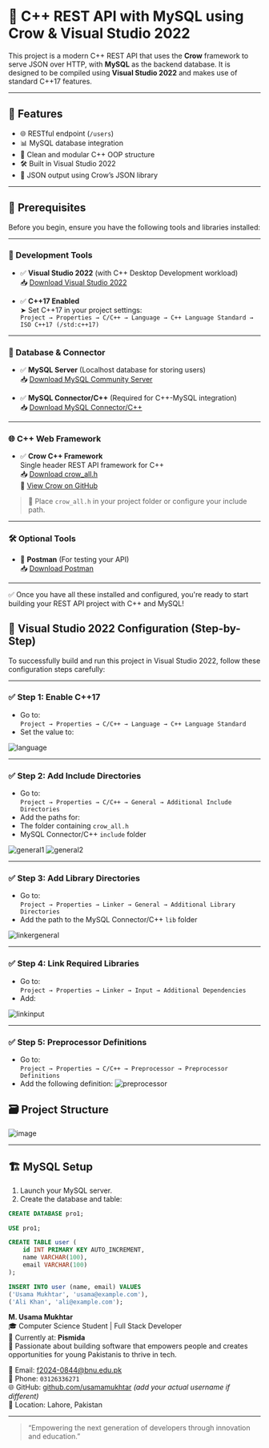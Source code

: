 # 🚀 C++ REST API with MySQL using Crow & Visual Studio 2022

This project is a modern C++ REST API that uses the **Crow** framework to serve JSON over HTTP, with **MySQL** as the backend database. It is designed to be compiled using **Visual Studio 2022** and makes use of standard C++17 features.

---

## 📌 Features

- 🌐 RESTful endpoint (`/users`)
- 📊 MySQL database integration
- 🧱 Clean and modular C++ OOP structure
- 🛠 Built in Visual Studio 2022
- 🔁 JSON output using Crow’s JSON library

---

## 🧰 Prerequisites

Before you begin, ensure you have the following tools and libraries installed:

---

### 🧱 Development Tools

- ✅ **Visual Studio 2022** (with C++ Desktop Development workload)  
  📥 [Download Visual Studio 2022](https://visualstudio.microsoft.com/downloads/)

- ✅ **C++17 Enabled**  
  ➤ Set C++17 in your project settings:  
  `Project → Properties → C/C++ → Language → C++ Language Standard → ISO C++17 (/std:c++17)`

---

### 🐬 Database & Connector

- ✅ **MySQL Server** (Localhost database for storing users)  
  📥 [Download MySQL Community Server](https://dev.mysql.com/downloads/mysql/)

- ✅ **MySQL Connector/C++** (Required for C++-MySQL integration)  
  📥 [Download MySQL Connector/C++](https://dev.mysql.com/downloads/connector/cpp/)

---

### 🌐 C++ Web Framework

- ✅ **Crow C++ Framework**  
  Single header REST API framework for C++  
  📥 [Download crow_all.h](https://github.com/CrowCpp/crow/releases)  
  🔗 [View Crow on GitHub](https://github.com/CrowCpp/crow)

> 📌 Place `crow_all.h` in your project folder or configure your include path.

---

### 🛠️ Optional Tools

- 🧪 **Postman** (For testing your API)  
  📥 [Download Postman](https://www.postman.com/downloads/)

---

✅ Once you have all these installed and configured, you're ready to start building your REST API project with C++ and MySQL!


## 🧩 Visual Studio 2022 Configuration (Step-by-Step)

To successfully build and run this project in Visual Studio 2022, follow these configuration steps carefully:

---

### ✅ Step 1: Enable C++17

- Go to:  
  `Project → Properties → C/C++ → Language → C++ Language Standard`
- Set the value to:  

![language](https://github.com/user-attachments/assets/eaa191af-bbcd-41b1-915b-bf4bd1916105)


---

### ✅ Step 2: Add Include Directories

- Go to:  
`Project → Properties → C/C++ → General → Additional Include Directories`
- Add the paths for:
- The folder containing `crow_all.h`
- MySQL Connector/C++ `include` folder

![general1](https://github.com/user-attachments/assets/fde52c70-69a1-43eb-b468-fd8829bf39fb)
![general2](https://github.com/user-attachments/assets/fb09914e-c023-4dbe-b07c-6f92479e3654)


---

### ✅ Step 3: Add Library Directories

- Go to:  
`Project → Properties → Linker → General → Additional Library Directories`
- Add the path to the MySQL Connector/C++ `lib` folder

![linkergeneral](https://github.com/user-attachments/assets/8869aeca-9ae5-4c74-ac49-6b4b8af99a2f)


---

### ✅ Step 4: Link Required Libraries

- Go to:  
`Project → Properties → Linker → Input → Additional Dependencies`
- Add:


![linkinput](https://github.com/user-attachments/assets/59578f65-ded0-4545-97d7-e668977c9420)


---

### ✅ Step 5: Preprocessor Definitions

- Go to:  
  `Project → Properties → C/C++ → Preprocessor → Preprocessor Definitions`
- Add the following definition:
![preprocessor ](https://github.com/user-attachments/assets/1180e859-2849-402d-beee-8c716140c7a8)



## 🗃️ Project Structure

![image](https://github.com/user-attachments/assets/844bd356-5de2-4015-9d23-c22a169cb1dd)

---

## 🏗️ MySQL Setup

1. Launch your MySQL server.
2. Create the database and table:

```sql
CREATE DATABASE pro1;

USE pro1;

CREATE TABLE user (
    id INT PRIMARY KEY AUTO_INCREMENT,
    name VARCHAR(100),
    email VARCHAR(100)
);

INSERT INTO user (name, email) VALUES
('Usama Mukhtar', 'usama@example.com'),
('Ali Khan', 'ali@example.com');

``` 




**M. Usama Mukhtar**  
🎓 Computer Science Student | Full Stack Developer  
🏢 Currently at: **Pismida**  
🎯 Passionate about building software that empowers people and creates opportunities for young Pakistanis to thrive in tech.

📧 Email: [f2024-0844@bnu.edu.pk](mailto:f2024-0844@bnu.edu.pk)  
📱 Phone: `03126336271`  
🌐 GitHub: [github.com/usamamukhtar](https://github.com/usamamukhtar) *(add your actual username if different)*  
📍 Location: Lahore, Pakistan

---

> “Empowering the next generation of developers through innovation and education.”  

